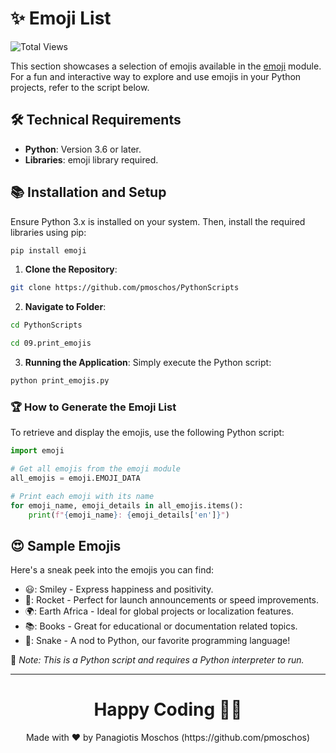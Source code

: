 # :sparkles: Emoji List

![Total Views](https://views.whatilearened.today/views/github/pmoschos/pmoschos.svg)

This section showcases a selection of emojis available in the [emoji](https://pypi.org/project/emoji/) module. For a fun and interactive way to explore and use emojis in your Python projects, refer to the script below.

## 🛠️ Technical Requirements

- **Python**: Version 3.6 or later.
- **Libraries**: emoji library required.

## 📚 Installation and Setup
Ensure Python 3.x is installed on your system. Then, install the required libraries using pip:
```bash
pip install emoji
```

1. **Clone the Repository**:
```bash
git clone https://github.com/pmoschos/PythonScripts
```
2. **Navigate to Folder**:
```bash
cd PythonScripts
```

```bash
cd 09.print_emojis
```

3. **Running the Application**:
Simply execute the Python script:
```bash
python print_emojis.py
```

### :trophy: How to Generate the Emoji List
To retrieve and display the emojis, use the following Python script:

```python
import emoji

# Get all emojis from the emoji module
all_emojis = emoji.EMOJI_DATA

# Print each emoji with its name
for emoji_name, emoji_details in all_emojis.items():
    print(f"{emoji_name}: {emoji_details['en']}")
```

## :heart_eyes: Sample Emojis 
Here's a sneak peek into the emojis you can find:

- 😃: Smiley - Express happiness and positivity.
- 🚀: Rocket - Perfect for launch announcements or speed improvements.
- 🌍: Earth Africa - Ideal for global projects or localization features.
- 📚: Books - Great for educational or documentation related topics.
- 🐍: Snake - A nod to Python, our favorite programming language!


🔗 *Note: This is a Python script and requires a Python interpreter to run.*

---

<h1 align=center>Happy Coding 👨‍💻 </h1>

<p align="center">
  Made with ❤️ by Panagiotis Moschos (https://github.com/pmoschos)
</p>
